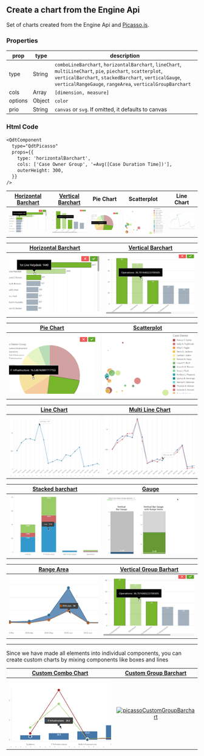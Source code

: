 ## Create a chart from the Engine Api

Set of charts created from the Engine Api and [Picasso.js](https://picassojs.com/).

### Properties

| prop             | type          | description   |
| ---------------- | ------------- | ------------- |
| type             | String        | `comboLineBarchart`, `horizontalBarchart`, `lineChart`, `multiLineChart`, `pie`, `piechart`, `scatterplot`, `verticalBarchart`, `stackedBarchart`, `verticalGauge`, `verticalRangeGauge`, `rangeArea`, `verticalGroupBarchart` |
| cols             | Array         | `[dimension, measure]` |
| options          | Object        | `color` |
| prio             | String        | `canvas` or `svg`. If omitted, it defaults to canvas |


### Html Code

```
<QdtComponent
  type="QdtPicasso"
  props={{
    type: 'horizontalBarchart', 
    cols: ['Case Owner Group', '=Avg([Case Duration Time])'], 
    outerHeight: 300,
  }}
/>
```


|[Horizontal Barchart](https://github.com/qlik-demo-team/qdt-components/tree/picasso-docs/docs/components/QdtPicasso/HorizontalBarChart)|[Vertical Barchart](./VerticalBarChart)|Pie Chart|Scatterplot|Line Chart|
|:---:|:---:|:---:|:---:|:---:|
|[![picassoHorizontalBarchart](../../assets/picassoHorizontalBarchart.png)](https://qdt-apps.qlik.com/qdt-components/react/#/picasso-horizontal-barchart)|[![picassoVerticalBarchart](../../assets/picassoVerticalBarchart.png)](https://qdt-apps.qlik.com/qdt-components/react/#/picasso-vertical-barchart)|[![picassoPie](../../assets/picassoPie.png)](https://qdt-apps.qlik.com/qdt-components/react/#/picasso-pie-chart)|[![picassoScotterplot](../../assets/picassoScotterplot.png)](https://qdt-apps.qlik.com/qdt-components/react/#/picasso-scatterplot)|[![picassoLinechart](../../assets/picassoLinechart.png)](https://qdt-apps.qlik.com/qdt-components/react/#/picasso-line-chart)|


| [Horizontal Barchart](https://github.com/qlik-demo-team/qdt-components/tree/picasso-docs/docs/components/QdtPicasso/HorizontalBarChart) | [Vertical Barchart](./VerticalBarChart) |
| :----: | :----:                     |
| [![picassoHorizontalBarchart](../../assets/picassoHorizontalBarchart.png)](https://qdt-apps.qlik.com/qdt-components/react/#/picasso-horizontal-barchart)| [![picassoVerticalBarchart](../../assets/picassoVerticalBarchart.png)](https://qdt-apps.qlik.com/qdt-components/react/#/picasso-vertical-barchart) |


| [Pie Chart](https://qdt-apps.qlik.com/qdt-components/react/#/picasso-pie-chart) | [Scatterplot](https://qdt-apps.qlik.com/qdt-components/react/#/picasso-scatterplot) |
| :----:                            |    :----:                     |
| [![picassoPie](../../assets/picassoPie.png)](https://qdt-apps.qlik.com/qdt-components/react/#/picasso-pie-chart)| [![picassoScotterplot](../../assets/picassoScotterplot.png)](https://qdt-apps.qlik.com/qdt-components/react/#/picasso-scatterplot) |


| [Line Chart](https://qdt-apps.qlik.com/qdt-components/react/#/picasso-line-chart) | [Multi Line Chart](https://qdt-apps.qlik.com/qdt-components/react/#/picasso-multi-line-chart) |
| :----:                            |    :----:                     |
| [![picassoLinechart](../../assets/picassoLinechart.png)](https://qdt-apps.qlik.com/qdt-components/react/#/picasso-line-chart)| [![picassoMultiLinechart](../../assets/picassoMultiLinechart.png)](https://qdt-apps.qlik.com/qdt-components/react/#/picasso-multi-line-chart) |


| [Stacked barchart](https://qdt-apps.qlik.com/qdt-components/react/#/stacked-barchart) | [Gauge](https://qdt-apps.qlik.com/qdt-components/react/#/gauge) |
| :----:                            |    :----:                     |
| [![picassoStackedBarchart](../../assets/picassoStackedBarchart.png)](https://qdt-apps.qlik.com/qdt-components/react/#/stacked-barchart)| [![gauge](../../assets/gauge.png)](https://qdt-apps.qlik.com/qdt-components/react/#/gauge) |


| [Range Area](https://qdt-apps.qlik.com/qdt-components/react/#/picasso-range-area-chart) | [Vertical Group Barhart](https://qdt-apps.qlik.com/qdt-components/react/#/picasso-vertical-group-barchart) |
| :----:                            |    :----:                     |
| [![picassoRangeAreaChart](../../assets/picassoRangeAreaChart.png)](https://qdt-apps.qlik.com/qdt-components/react/#/picasso-range-area-chart)| [![picassoVerticalBarchart](../../assets/picassoVerticalBarchart.png)](https://qdt-apps.qlik.com/qdt-components/react/#/picasso-vertical-group-barchart) |

---

Since we have made all elements into individual components, you can create custom charts by mixing components like boxes and lines

| [Custom Combo Chart](https://qdt-apps.qlik.com/qdt-components/react/#/picasso-custom-combo-chart) | [Custom Group Barchart](https://qdt-apps.qlik.com/qdt-components/react/#/picasso-custom-vertical-group-barchart) |
| :----:                            |    :----:                     |
| [![picassoCustomChart](../../assets/picassoCustomChart.png)](https://qdt-apps.qlik.com/qdt-components/react/#/picasso-custom-combo-chart)| [![picassoCustomGroupBarchart](../../assets/picassoCustomGroupBarchart.png)](https://qdt-apps.qlik.com/qdt-components/react/#/picasso-custom-vertical-group-barchart) |
